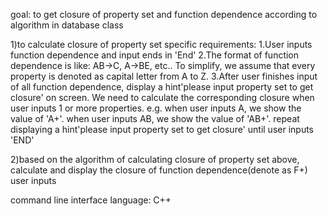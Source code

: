goal: to get closure of property set and function dependence according to algorithm in database class

1)to calculate closure of property set
specific requirements:
1.User inputs function dependence and input ends in 'End'
2.The format of function dependence is like: AB->C, A->BE, etc.. To simplify, we assume that every property is denoted as capital letter from A to Z.
3.After user finishes input of all function dependence, display a hint'please input property set to get closure' on screen.
We need to calculate the corresponding closure when user inputs 1 or more properties.
e.g. when user inputs A, we show the value of 'A+'. when user inputs AB, we show the value of 'AB+'.
repeat displaying a hint'please input property set to get closure' until user inputs 'END'

2)based on the algorithm of calculating closure of property set above, calculate and display the closure of function dependence(denote as F+) user inputs

command line interface
language: C++
